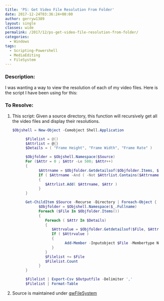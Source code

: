 ```yaml
---
title: 'PS: Get Video File Resolution From Folder'
date: 2017-12-24T03:36:24+00:00
author: gerryw1389
layout: single
classes: wide
permalink: /2017/12/ps-get-video-file-resolution-from-folder/
categories:
  - Windows
tags:
  - Scripting-Powershell
  - MediaEditing
  - FileSystem
---
```

<!--more-->

### Description:

I was wanting a way to view the resolution of each of my video files. Here is the script I have been using for this:

### To Resolve:

1. This script: Given a source directory, this function will recursively get all the video files and display their resolutions.

   ```powershell
   $Objshell = New-Object -Comobject Shell.Application 

         $Filelist = @() 
         $Attrlist = @{} 
         $Details = ( "Frame Height", "Frame Width", "Frame Rate" ) 
   
         $Objfolder = $Objshell.Namespace($Source) 
         For ($Attr = 0 ; $Attr -Le 500; $Attr++) 
         { 
               $Attrname = $Objfolder.Getdetailsof($Objfolder.Items, $Attr) 
               If ( $Attrname -And ( -Not $Attrlist.Contains($Attrname) )) 
               {  
                  $Attrlist.Add( $Attrname, $Attr )  
               } 
         } 
   
         Get-ChildItem $Source -Recurse -Directory | Foreach-Object { 
               $Objfolder = $Objshell.Namespace($_.Fullname) 
               Foreach ($File In $Objfolder.Items()) 
               {
                  Foreach ( $Attr In $Details) 
                  { 
                     $Attrvalue = $Objfolder.Getdetailsof($File, $Attrlist[$Attr]) 
                     If ( $Attrvalue )  
                     {  
                           Add-Member -Inputobject $File -Membertype Noteproperty -Name $("A_" + $Attr) -Value $Attrvalue 
                     }  
                  } 
                  $Filelist += $File 
                  $Filelist.Count 
               } 
         } 
   
         $Filelist | Export-Csv $Outputfile -Delimiter ',' 
         $Filelist | Format-Table
   ```

2. Source is maintained under [gwFileSystem](https://github.com/gerryw1389/powershell/blob/master/gwFilesystem/Public/Get-VideoFileInfo.ps1)